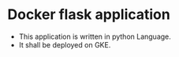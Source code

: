 # Docker flask application

- This application is written in python Language.
- It shall be deployed on GKE.
